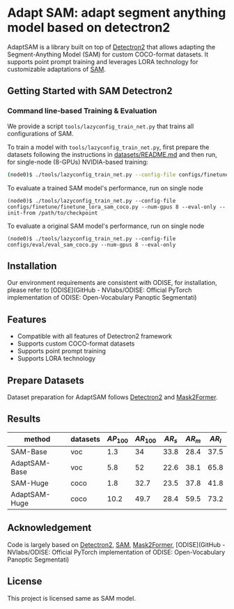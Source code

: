 # Adapt SAM: adapt segment anything model based on detectron2

AdaptSAM is a library built on top of [Detectron2](https://github.com/facebookresearch/detectron2) that allows adapting the Segment-Anything Model (SAM) for custom COCO-format datasets. It supports point prompt training and leverages LORA technology for customizable adaptations of [SAM](https://github.com/luca-medeiros/lang-segment-anything).

## Getting Started with SAM Detectron2

### Command line-based Training & Evaluation

We provide a script `tools/lazyconfig_train_net.py` that trains all configurations of SAM.

To train a model with `tools/lazyconfig_train_net.py`, first prepare the datasets following the instructions in
[datasets/README.md](https://github.com/facebookresearch/detectron2/tree/b2948fb7abe0604db8b9ec25898871e656d0b210/datasets) and then run, for single-node (8-GPUs) NVIDIA-based training:

```bash
(node0)$ ./tools/lazyconfig_train_net.py --config-file configs/finetune/finetune_lora_sam_coco.py --num-gpus 8 
```

To evaluate a trained SAM model's performance, run on single node

```
(node0)$ ./tools/lazyconfig_train_net.py --config-file configs/finetune/finetune_lora_sam_coco.py --num-gpus 8 --eval-only --init-from /path/to/checkpoint
```

To evaluate a original SAM model's performance, run on single node
```
(node0)$ ./tools/lazyconfig_train_net.py --config-file configs/eval/eval_sam_coco.py --num-gpus 8 --eval-only
```

## Installation

Our environment requirements are consistent with ODISE, for installation, please refer to [ODISE](GitHub - NVlabs/ODISE: Official PyTorch implementation of ODISE: Open-Vocabulary Panoptic Segmentati)

## Features
- Compatible with all features of Detectron2 framework
- Supports custom COCO-format datasets
- Supports point prompt training
- Supports LORA technology
## Prepare Datasets
Dataset preparation for AdaptSAM follows [Detectron2](https://github.com/facebookresearch/detectron2/blob/main/datasets/README.md) and [Mask2Former](https://github.com/facebookresearch/Mask2Former/blob/main/datasets/README.md). 

## Results

| method        | datasets | $AP_{100}$ | $AR_{100}$ | $AR_{s}$ | $AR_{m}$ | $AR_{l}$ |
| ------------- | -------- | ---------- | ---------- | -------- | -------- | -------- |
| SAM-Base      | voc      | 1.3        | 34         | 33.8     | 28.4     | 37.5     |
| AdaptSAM-Base | voc      | 5.8        | 52         | 22.6     | 38.1     | 65.8     |
| SAM-Huge      | coco     | 1.8        | 32.7       | 23.5     | 37.8     | 41.8     |
| AdaptSAM-Huge | coco     | 10.2       | 49.7       | 28.4     | 59.5     | 73.2     |

## Acknowledgement

Code is largely based on [Detectron2](https://github.com/facebookresearch/detectron2), [SAM](https://github.com/luca-medeiros/lang-segment-anything), [Mask2Former](https://github.com/facebookresearch/Mask2Former), [ODISE](GitHub - NVlabs/ODISE: Official PyTorch implementation of ODISE: Open-Vocabulary Panoptic Segmentati)

## License

This project is licensed same as SAM model.